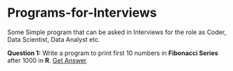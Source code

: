 # Programs-for-Interviews
Some Simple program that can be asked in Interviews for the role as Coder, Data Scientist, Data Analyst etc.

<b>Question 1:</b> Write a program to print first 10 numbers in <b>Fibonacci Series</b> after 1000 in <b>R</b>. <a href="https://github.com/kaxil/Programs-for-Interviews/blob/master/Fibonacci-in-R.R">Get Answer </a>

